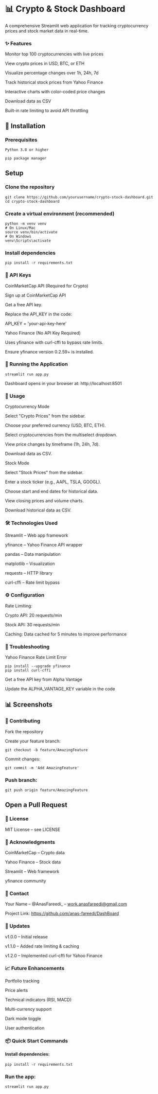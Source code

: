 # 📊 Crypto & Stock Dashboard

A comprehensive Streamlit web application for tracking cryptocurrency prices and stock market data in real-time.

### ✨ Features

Monitor top 100 cryptocurrencies with live prices

View crypto prices in USD, BTC, or ETH

Visualize percentage changes over 1h, 24h, 7d

Track historical stock prices from Yahoo Finance

Interactive charts with color-coded price changes

Download data as CSV

Built-in rate limiting to avoid API throttling

## 🚀 Installation

### Prerequisites

```
Python 3.8 or higher

pip package manager
```

## Setup

### Clone the repository
```
git clone https://github.com/yourusername/crypto-stock-dashboard.git
cd crypto-stock-dashboard
```

### Create a virtual environment (recommended)
```
python -m venv venv
# On Linux/Mac
source venv/bin/activate
# On Windows
venv\Scripts\activate
```

### Install dependencies
```
pip install -r requirements.txt
```

### 🔑 API Keys

CoinMarketCap API (Required for Crypto)

Sign up at CoinMarketCap API

Get a free API key.

Replace the API_KEY in the code:

API_KEY = 'your-api-key-here'

Yahoo Finance (No API Key Required)

Uses yfinance with curl-cffi to bypass rate limits.

Ensure yfinance version 0.2.59+ is installed.

### 🏃 Running the Application
```
streamlit run app.py
```

Dashboard opens in your browser at: http://localhost:8501

### 📖 Usage

Cryptocurrency Mode

Select "Crypto Prices" from the sidebar.

Choose your preferred currency (USD, BTC, ETH).

Select cryptocurrencies from the multiselect dropdown.

View price changes by timeframe (1h, 24h, 7d).

Download data as CSV.

Stock Mode

Select "Stock Prices" from the sidebar.

Enter a stock ticker (e.g., AAPL, TSLA, GOOGL).

Choose start and end dates for historical data.

View closing prices and volume charts.

Download historical data as CSV.

### 🛠️ Technologies Used

Streamlit – Web app framework

yfinance – Yahoo Finance API wrapper

pandas – Data manipulation

matplotlib – Visualization

requests – HTTP library

curl-cffi – Rate limit bypass

### ⚙️ Configuration

Rate Limiting:

Crypto API: 20 requests/min

Stock API: 30 requests/min

Caching: Data cached for 5 minutes to improve performance

### 🐛 Troubleshooting

Yahoo Finance Rate Limit Error
```
pip install --upgrade yfinance
pip install curl-cffi
```

Get a free API key from Alpha Vantage

Update the ALPHA_VANTAGE_KEY variable in the code

## 📊 Screenshots



### 🤝 Contributing

Fork the repository

Create your feature branch:
```
git checkout -b feature/AmazingFeature
```

Commit changes:
```
git commit -m 'Add AmazingFeature'
```

### Push branch:
```
git push origin feature/AmazingFeature
```

## Open a Pull Request

### 📝 License

MIT License – see LICENSE

### 🙏 Acknowledgments

CoinMarketCap
 – Crypto data

Yahoo Finance
 – Stock data

Streamlit
 – Web framework

yfinance
 community

### 📧 Contact

Your Name – @AnasFareedi_
 – work.anasfareedi@gmail.com

Project Link: https://github.com/anas-fareedi/DashBoard

### 🔄 Updates

v1.0.0 – Initial release

v1.1.0 – Added rate limiting & caching

v1.2.0 – Implemented curl-cffi for Yahoo Finance

### 📈 Future Enhancements

 Portfolio tracking

 Price alerts

 Technical indicators (RSI, MACD)

 Multi-currency support

 Dark mode toggle

 User authentication

### 📦 Quick Start Commands

#### Install dependencies:
```
pip install -r requirements.txt
```

### Run the app:
```
streamlit run app.py
```
